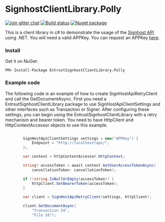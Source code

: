 # SignhostClientLibrary.Polly
[![join gitter chat](https://badges.gitter.im/Join%20Chat.svg)](https://gitter.im/Evidos/signhost-api)
[![Build status](https://ci.appveyor.com/api/projects/status/696lddgivr6kkhsd/branch/master?svg=true)](https://ci.appveyor.com/project/generateui/signhostclientlibrary-polly)
[![Nuget package](https://img.shields.io/nuget/v/EntrustSignhostClientLibrary.svg)](https://www.nuget.org/Packages/EntrustSignhostClientLibrary.Polly)

This is a client library in c# to demonstrate the usage of the [Signhost API](https://api.signhost.com/) using .NET. You will need a valid APPKey. You can request an APPKey [here](https://portal.signhost.com/signup/api-aanvraag).

### Install
Get it on NuGet:

`PM> Install-Package EntrustSignhostClientLibrary.Polly`

### Example code
The following code is an example of how to create SignHostApiRetryClient and call the GetDocumentAsync.
First you need a EntrsutSignhostClientLibrary package to use SignHostApiClientSettings and other interfaces such as Transaction or Signer. After configuring these settings, you can begin using the EntrustSignhostClientLibrary with a retry mechanism and bearer token. You need to have HttpClient and HttpContextAccessor objects to use this example.
```c#

		SignHostApiClientSettings settings = new("APPKey") {
			Endpoint = "http://localhost/api/",
		};

		var context = httpContextAccessor.HttpContext;

		string? accessToken = await context.GetUserAccessTokenAsync(
			cancellationToken: cancellationToken);

		if (!string.IsNullOrEmpty(accessToken)) {
			httpClient.SetBearerToken(accessToken);
		}

		var client = SignHostApiRetryClient(settings, httpClient);

		client.GetDocumentAsync(
			"Transaction Id",
			"File Id");

```

